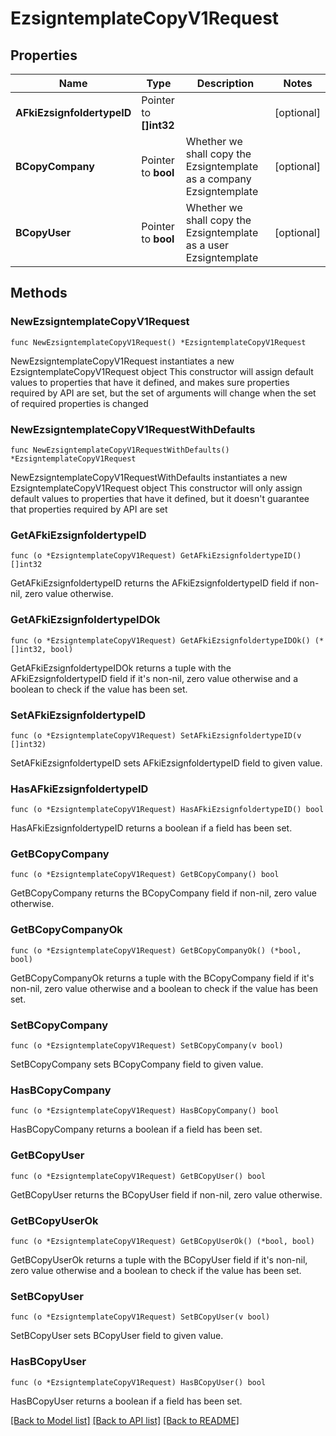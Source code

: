 # EzsigntemplateCopyV1Request

## Properties

Name | Type | Description | Notes
------------ | ------------- | ------------- | -------------
**AFkiEzsignfoldertypeID** | Pointer to **[]int32** |  | [optional] 
**BCopyCompany** | Pointer to **bool** | Whether we shall copy the Ezsigntemplate as a company Ezsigntemplate | [optional] 
**BCopyUser** | Pointer to **bool** | Whether we shall copy the Ezsigntemplate as a user Ezsigntemplate | [optional] 

## Methods

### NewEzsigntemplateCopyV1Request

`func NewEzsigntemplateCopyV1Request() *EzsigntemplateCopyV1Request`

NewEzsigntemplateCopyV1Request instantiates a new EzsigntemplateCopyV1Request object
This constructor will assign default values to properties that have it defined,
and makes sure properties required by API are set, but the set of arguments
will change when the set of required properties is changed

### NewEzsigntemplateCopyV1RequestWithDefaults

`func NewEzsigntemplateCopyV1RequestWithDefaults() *EzsigntemplateCopyV1Request`

NewEzsigntemplateCopyV1RequestWithDefaults instantiates a new EzsigntemplateCopyV1Request object
This constructor will only assign default values to properties that have it defined,
but it doesn't guarantee that properties required by API are set

### GetAFkiEzsignfoldertypeID

`func (o *EzsigntemplateCopyV1Request) GetAFkiEzsignfoldertypeID() []int32`

GetAFkiEzsignfoldertypeID returns the AFkiEzsignfoldertypeID field if non-nil, zero value otherwise.

### GetAFkiEzsignfoldertypeIDOk

`func (o *EzsigntemplateCopyV1Request) GetAFkiEzsignfoldertypeIDOk() (*[]int32, bool)`

GetAFkiEzsignfoldertypeIDOk returns a tuple with the AFkiEzsignfoldertypeID field if it's non-nil, zero value otherwise
and a boolean to check if the value has been set.

### SetAFkiEzsignfoldertypeID

`func (o *EzsigntemplateCopyV1Request) SetAFkiEzsignfoldertypeID(v []int32)`

SetAFkiEzsignfoldertypeID sets AFkiEzsignfoldertypeID field to given value.

### HasAFkiEzsignfoldertypeID

`func (o *EzsigntemplateCopyV1Request) HasAFkiEzsignfoldertypeID() bool`

HasAFkiEzsignfoldertypeID returns a boolean if a field has been set.

### GetBCopyCompany

`func (o *EzsigntemplateCopyV1Request) GetBCopyCompany() bool`

GetBCopyCompany returns the BCopyCompany field if non-nil, zero value otherwise.

### GetBCopyCompanyOk

`func (o *EzsigntemplateCopyV1Request) GetBCopyCompanyOk() (*bool, bool)`

GetBCopyCompanyOk returns a tuple with the BCopyCompany field if it's non-nil, zero value otherwise
and a boolean to check if the value has been set.

### SetBCopyCompany

`func (o *EzsigntemplateCopyV1Request) SetBCopyCompany(v bool)`

SetBCopyCompany sets BCopyCompany field to given value.

### HasBCopyCompany

`func (o *EzsigntemplateCopyV1Request) HasBCopyCompany() bool`

HasBCopyCompany returns a boolean if a field has been set.

### GetBCopyUser

`func (o *EzsigntemplateCopyV1Request) GetBCopyUser() bool`

GetBCopyUser returns the BCopyUser field if non-nil, zero value otherwise.

### GetBCopyUserOk

`func (o *EzsigntemplateCopyV1Request) GetBCopyUserOk() (*bool, bool)`

GetBCopyUserOk returns a tuple with the BCopyUser field if it's non-nil, zero value otherwise
and a boolean to check if the value has been set.

### SetBCopyUser

`func (o *EzsigntemplateCopyV1Request) SetBCopyUser(v bool)`

SetBCopyUser sets BCopyUser field to given value.

### HasBCopyUser

`func (o *EzsigntemplateCopyV1Request) HasBCopyUser() bool`

HasBCopyUser returns a boolean if a field has been set.


[[Back to Model list]](../README.md#documentation-for-models) [[Back to API list]](../README.md#documentation-for-api-endpoints) [[Back to README]](../README.md)


